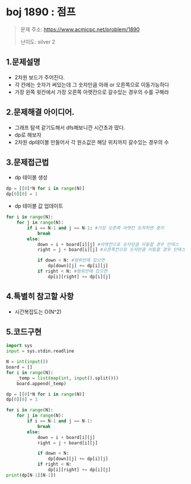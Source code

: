 # boj 1890 : 점프
> 문제 주소: https://www.acmicpc.net/problem/1890
> 
> 난이도: silver 2

## 1.문제설명
- 2차원 보드가 주어진다.
- 각 칸에는 숫자가 써있는데 그 숫자만큼 아래 or 오른쪽으로 이동가능하다
- 가장 왼쪽 윗칸에서 가장 오른쪽 아랫칸으로 갈수있는 경우의 수를 구해라
## 2.문제해결 아이디어.
- 그래프 탐색 같기도해서 dfs해보니깐 시간초과 떴다.
- dp로 해보자
- 2차원 dp테이블 만들어서 각 원소값은 해당 위치까지 갈수있는 경우의 수
## 3.문제접근법
- dp 테이블 생성
```python
dp = [[0]*N for i in range(N)]
dp[0][0] = 1
```
- dp 테이블 값 업데이트
```python
for i in range(N):
    for j in range(N):
        if i == N-1 and j == N-1: #가장 오른쪽 아랫칸 도착하면 중지
            break
        else:
            down = i + board[i][j] #아랫칸으로 숫자만큼 이동할 경우 인덱스
            right = j + board[i][j] #오른쪽칸으로 숫자만큼 이동할 경우 인덱스

            if down < N: #범위안에 있으면
                dp[down][j] += dp[i][j]
            if right < N: #범위안에 있으면
                dp[i][right] += dp[i][j]
```
## 4.특별히 참고할 사항
- 시간복잡도는 O(N^2)
## 5.코드구현
``` python
import sys
input = sys.stdin.readline

N = int(input())
board = []
for i in range(N):
    _temp = list(map(int, input().split()))
    board.append(_temp)

dp = [[0]*N for i in range(N)]
dp[0][0] = 1

for i in range(N):
    for j in range(N):
        if i == N-1 and j == N-1:
            break
        else:
            down = i + board[i][j]
            right = j + board[i][j]

            if down < N:
                dp[down][j] += dp[i][j]
            if right < N:
                dp[i][right] += dp[i][j]
print(dp[N-1][N-1])
```